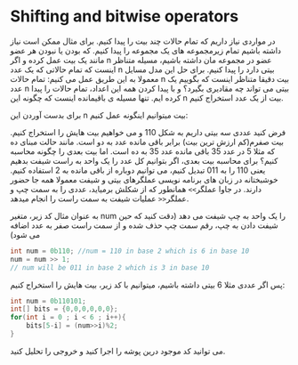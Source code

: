 # Shifting and bitwise operators
در مواردی نیاز داریم که تمام حالات چند بیت را پیدا کنیم. برای مثال ممکن است نیاز داشته باشیم تمام زیرمجموعه های یک مجموعه را پیدا کنیم. که بودن یا نبودن هر عضو مانند یک بیت عمل کرده و اگر n عضو در مجموعه مان داشته باشیم، مسیله متناظر اینست که تمام حالاتی که یک عدد n بیتی دارد را پیدا کنیم. برای حل این مدل مسایل معمولا به این طریق عمل می کنیم: تمام حالات n بیت دقیقا متناظر اینست که بگوییم یک عدد n بیتی می تواند چه مقادیری بگیرد؟
و با پیدا کردن همه این اعداد، تمام حالات را پیدا کرده ایم. تنها مسیله ی باقیمانده اینست که چگونه این n بیت از یک عدد استخراج کنیم.

برای بدست آوردن این n بیت میتوانیم اینگونه عمل کنیم:

فرض کنید عددی سه بیتی داریم به شکل 110 و می خواهیم بیت هایش را استخراج کنیم. بیت صفرم(کم ارزش ترین بیت) برابر باقی مانده عدد به دو است. مانند حالت مبنای ده که مثلا 5 در عدد 35 باقی مانده عدد 35 به ده است.
اما بیت بعدی را چگونه محاسبه کنیم؟ برای محاسبه بیت بعدی، اگر بتوانیم کل عدد را یک واحد به راست شیفت بدهیم یعنی 110 را به 011 تبدیل کنیم، می توانیم دوباره از باقی مانده به 2 استفاده کنیم. خوشبختانه در زبان های برنامه نویسی عملگرهای بیتی و شیفت معمولا همه جا حضور دارند. در جاوا عملگر`>>` همانطور که از شکلش برمیاید، عددی را به سمت چپ و عملگر`<<` عملیات شیفت به سمت راست را انجام میدهد. 

به عنوان مثال کد زیر، متغیر num را یک واحد به چپ شیفت می دهد (دقت کنید که حین شیفت دادن به چپ، رقم سمت چپ حذف شده و از سمت راست صفر به عدد اضافه می شود)
```java
int num = 0b110; //num = 110 in base 2 which is 6 in base 10
num = num >> 1;
// num will be 011 in base 2 which is 3 in base 10
```
پس اگر عددی مثلا 6 بیتی داشته باشیم، میتوانیم با کد زیر، بیت هایش را استخراج کنیم:
```java
int num = 0b110101;
int[] bits = {0,0,0,0,0,0};
for(int i = 0 ; i < 6 ; i++){
    bits[5-i] = (num>>i)%2;
}
```
می توانید کد موجود درین پوشه را اجرا کنید و خروجی را تحلیل کنید.

